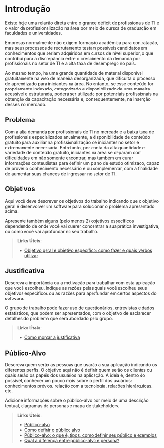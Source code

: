 # Introdução

Existe hoje uma relação direta entre o grande déficit de profissionais de TI e o valor da profissionalização na área por meio de cursos de graduação em faculdades e universidades.

Empresas normalmente não exigem formação acadêmica para contratação, mas seus processos de recrutamento testam possíveis candidatos em conhecimentos que seriam adquiridos em cursos de nível superior, o que contribui para a discrepância entre o crescimento da demanda por profissionais no setor de TI e a alta taxa de desemprego no país.

Ao mesmo tempo, há uma grande quantidade de material disponível gratuitamente na web de maneira desorganizada, que dificulta o processo de aprendizado para iniciantes na área. No entanto, se esse conteúdo for propriamente indexado, categorizado e disponibilizado de uma maneira acessível e estruturada, poderá ser utilizado por potenciais profissionais na obtenção da capacitação necessária e, consequentemente, na inserção desses no mercado.

## Problema

Com a alta demanda por profissionais de TI no mercado e a baixa taxa de profissionais especializados anualmente, a disponibilidade de conteúdo gratuito para auxiliar na profissionalização de iniciantes no setor é extremamente necessária. Entretanto, por conta da alta quantidade e variedade de conteúdo gratuito, iniciantes na área se deparam com dificuldades em não somente encontrar, mas também em curar informações conteudistas para definir um plano de estudo otimizado, capaz de prover o conhecimento necessário e ou complementar, com a finalidade de aumentar suas chances de ingressar no setor de TI. 

## Objetivos

Aqui você deve descrever os objetivos do trabalho indicando que o objetivo geral é desenvolver um software para solucionar o problema apresentado acima. 

Apresente também alguns (pelo menos 2) objetivos específicos dependendo de onde você vai querer concentrar a sua prática investigativa, ou como você vai aprofundar no seu trabalho.
 
> **Links Úteis**:
> - [Objetivo geral e objetivo específico: como fazer e quais verbos utilizar](https://blog.mettzer.com/diferenca-entre-objetivo-geral-e-objetivo-especifico/)

## Justificativa

Descreva a importância ou a motivação para trabalhar com esta aplicação que você escolheu. Indique as razões pelas quais você escolheu seus objetivos específicos ou as razões para aprofundar em certos aspectos do software.

O grupo de trabalho pode fazer uso de questionários, entrevistas e dados estatísticos, que podem ser apresentados, com o objetivo de esclarecer detalhes do problema que será abordado pelo grupo.

> **Links Úteis**:
> - [Como montar a justificativa](https://guiadamonografia.com.br/como-montar-justificativa-do-tcc/)

## Público-Alvo

Descreva quem serão as pessoas que usarão a sua aplicação indicando os diferentes perfis. O objetivo aqui não é definir quem serão os clientes ou quais serão os papéis dos usuários na aplicação. A ideia é, dentro do possível, conhecer um pouco mais sobre o perfil dos usuários: conhecimentos prévios, relação com a tecnologia, relações
hierárquicas, etc.

Adicione informações sobre o público-alvo por meio de uma descrição textual, diagramas de personas e mapa de stakeholders.

> **Links Úteis**:
> - [Público-alvo](https://blog.hotmart.com/pt-br/publico-alvo/)
> - [Como definir o público alvo](https://exame.com/pme/5-dicas-essenciais-para-definir-o-publico-alvo-do-seu-negocio/)
> - [Público-alvo: o que é, tipos, como definir seu público e exemplos](https://klickpages.com.br/blog/publico-alvo-o-que-e/)
> - [Qual a diferença entre público-alvo e persona?](https://rockcontent.com/blog/diferenca-publico-alvo-e-persona/)
